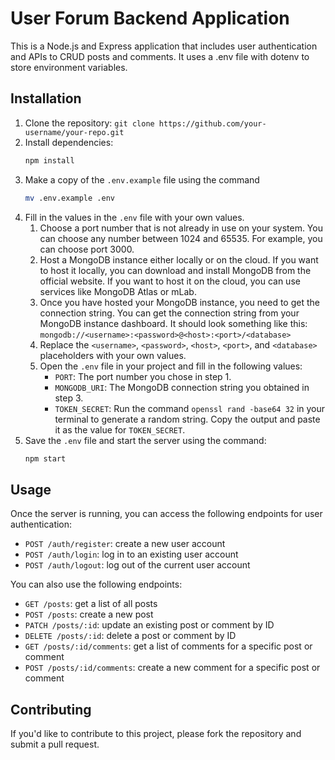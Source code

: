 # User Forum Backend Application

This is a Node.js and Express application that includes user authentication and APIs to CRUD posts and comments. It uses a .env file with dotenv to store environment variables.

## Installation

1. Clone the repository: `git clone https://github.com/your-username/your-repo.git`
1. Install dependencies:
   ```sh
   npm install
   ```
1. Make a copy of the `.env.example` file using the command
   ```sh
   mv .env.example .env
   ```
1. Fill in the values in the `.env` file with your own values.
   1. Choose a port number that is not already in use on your system. You can choose any number between 1024 and 65535. For example, you can choose port 3000.
   1. Host a MongoDB instance either locally or on the cloud. If you want to host it locally, you can download and install MongoDB from the official website. If you want to host it on the cloud, you can use services like MongoDB Atlas or mLab.
   1. Once you have hosted your MongoDB instance, you need to get the connection string. You can get the connection string from your MongoDB instance dashboard. It should look something like this: `mongodb://<username>:<password>@<host>:<port>/<database>`
   1. Replace the `<username>`, `<password>`, `<host>`, `<port>`, and `<database>` placeholders with your own values.
   1. Open the `.env` file in your project and fill in the following values:
      - `PORT`: The port number you chose in step 1.
      - `MONGODB_URI`: The MongoDB connection string you obtained in step 3.
      - `TOKEN_SECRET`: Run the command `openssl rand -base64 32` in your terminal to generate a random string. Copy the output and paste it as the value for `TOKEN_SECRET`.
1. Save the `.env` file and start the server using the command:
   ```sh
   npm start
   ```

## Usage

Once the server is running, you can access the following endpoints for user authentication:

- `POST /auth/register`: create a new user account
- `POST /auth/login`: log in to an existing user account
- `POST /auth/logout`: log out of the current user account

You can also use the following endpoints:

- `GET /posts`: get a list of all posts
- `POST /posts`: create a new post
- `PATCH /posts/:id`: update an existing post or comment by ID
- `DELETE /posts/:id`: delete a post or comment by ID
- `GET /posts/:id/comments`: get a list of comments for a specific post or comment
- `POST /posts/:id/comments`: create a new comment for a specific post or comment

## Contributing

If you'd like to contribute to this project, please fork the repository and submit a pull request.

